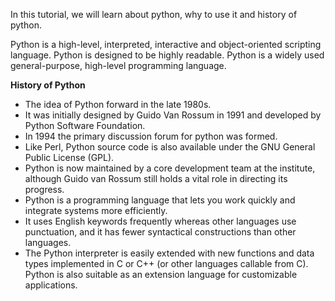 In this tutorial, we will learn about python, why to use it and history of python.

Python is a high-level, interpreted, interactive and object-oriented scripting language. Python is designed to be highly readable. Python is a widely used general-purpose, high-level programming language.

**History of Python**

*   The idea of Python forward in the late 1980s.
*   It was initially designed by Guido Van Rossum in 1991 and developed by Python Software Foundation.
*   In 1994 the primary discussion forum for python was formed.
*   Like Perl, Python source code is also available under the GNU General Public License (GPL).
*   Python is now maintained by a core development team at the institute, although Guido van Rossum still holds a vital role in directing its progress.
*   Python is a programming language that lets you work quickly and integrate systems more efficiently.
*   It uses English keywords frequently whereas other languages use punctuation, and it has fewer syntactical constructions than other languages.
*   The Python interpreter is easily extended with new functions and data types implemented in C or C++ (or other languages callable from C). Python is also suitable as an extension language for customizable applications.